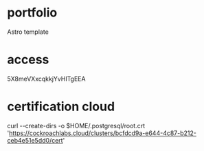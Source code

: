# portfolio
Astro template

# access
5X8meVXxcqkkjYvHITgEEA

# certification cloud
curl --create-dirs -o $HOME/.postgresql/root.crt 'https://cockroachlabs.cloud/clusters/bcfdcd9a-e644-4c87-b212-ceb4e51e5dd0/cert'

